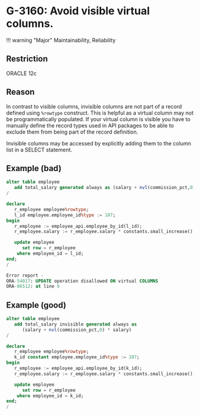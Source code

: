 # G-3160: Avoid visible virtual columns.

!!! warning "Major"
    Maintainability, Reliability

## Restriction

ORACLE 12c

## Reason

In contrast to visible columns, invisible columns are not part of a record defined using `%rowtype` construct. This is helpful as a virtual column may not be programmatically populated. If your virtual column is visible you have to manually define the record types used in API packages to be able to exclude them from being part of the record definition.

Invisible columns may be accessed by explicitly adding them to the column list in a SELECT statement.

## Example (bad)

```sql
alter table employee
   add total_salary generated always as (salary + nvl(commission_pct,0) * salary)
/

declare
   r_employee employee%rowtype;
   l_id employee.employee_id%type := 107;
begin
   r_employee := employee_api.employee_by_id(l_id);
   r_employee.salary := r_employee.salary * constants.small_increase();

   update employee
      set row = r_employee
    where employee_id = l_id;
end;
/

Error report -
ORA-54017: UPDATE operation disallowed ON virtual COLUMNS
ORA-06512: at line 9
```

## Example (good)

```sql
alter table employee
   add total_salary invisible generated always as 
      (salary + nvl(commission_pct,0) * salary)
/

declare
   r_employee employee%rowtype;
   k_id constant employee.employee_id%type := 107;
begin
   r_employee := employee_api.employee_by_id(k_id);
   r_employee.salary := r_employee.salary * constants.small_increase();

   update employee
      set row = r_employee
    where employee_id = k_id;
end;
/
```
